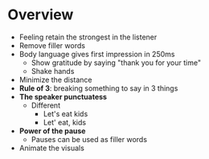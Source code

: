# Overview

- Feeling retain the strongest in the listener
- Remove filler words
- Body language gives first impression in 250ms
  - Show gratitude by saying "thank you for your time"
  - Shake hands
- Minimize the distance
- **Rule of 3**: breaking something to say in 3 things
- **The speaker punctuatess**
  - Different
    - Let's eat kids
    - Let' eat, kids
- **Power of the pause**
  - Pauses can be used as filler words
- Animate the visuals
